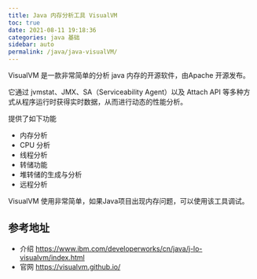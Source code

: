 ```yaml
---
title: Java 内存分析工具 VisualVM
toc: true
date: 2021-08-11 19:18:36
categories: java 基础
sidebar: auto
permalink: /java/java-visualVM/
---
```


VisualVM 是一款非常简单的分析 java 内存的开源软件，由Apache 开源发布。

它通过 jvmstat、JMX、SA（Serviceability Agent）以及 Attach API 等多种方式从程序运行时获得实时数据，从而进行动态的性能分析。


提供了如下功能

- 内存分析
- CPU 分析
- 线程分析
- 转储功能
- 堆转储的生成与分析
- 远程分析

VisualVM 使用非常简单，如果Java项目出现内存问题，可以使用该工具调试。

## 参考地址
- 介绍 https://www.ibm.com/developerworks/cn/java/j-lo-visualvm/index.html
- 官网 https://visualvm.github.io/
